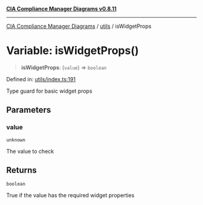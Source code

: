 [**CIA Compliance Manager Diagrams v0.8.11**](../../README.md)

***

[CIA Compliance Manager Diagrams](../../modules.md) / [utils](../README.md) / isWidgetProps

# Variable: isWidgetProps()

> **isWidgetProps**: (`value`) => `boolean`

Defined in: [utils/index.ts:191](https://github.com/Hack23/cia-compliance-manager/blob/d6eede30e4f01622fe18187e98b207e9a06a781f/src/utils/index.ts#L191)

Type guard for basic widget props

## Parameters

### value

`unknown`

The value to check

## Returns

`boolean`

True if the value has the required widget properties
